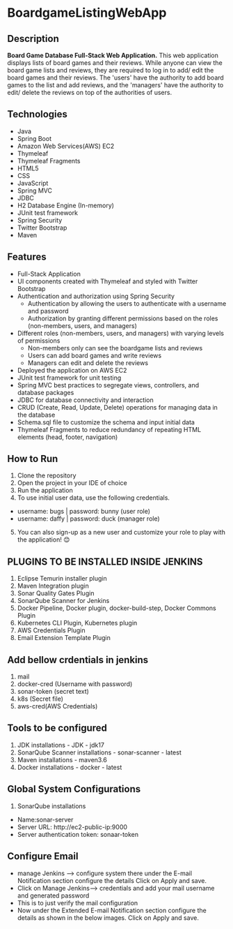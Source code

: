 # BoardgameListingWebApp

## Description

**Board Game Database Full-Stack Web Application.**
This web application displays lists of board games and their reviews. While anyone can view the board game lists and reviews, they are required to log in to add/ edit the board games and their reviews. The 'users' have the authority to add board games to the list and add reviews, and the 'managers' have the authority to edit/ delete the reviews on top of the authorities of users.  

## Technologies

- Java
- Spring Boot
- Amazon Web Services(AWS) EC2
- Thymeleaf
- Thymeleaf Fragments
- HTML5
- CSS
- JavaScript
- Spring MVC
- JDBC
- H2 Database Engine (In-memory)
- JUnit test framework
- Spring Security
- Twitter Bootstrap
- Maven

## Features

- Full-Stack Application
- UI components created with Thymeleaf and styled with Twitter Bootstrap
- Authentication and authorization using Spring Security
  - Authentication by allowing the users to authenticate with a username and password
  - Authorization by granting different permissions based on the roles (non-members, users, and managers)
- Different roles (non-members, users, and managers) with varying levels of permissions
  - Non-members only can see the boardgame lists and reviews
  - Users can add board games and write reviews
  - Managers can edit and delete the reviews
- Deployed the application on AWS EC2
- JUnit test framework for unit testing
- Spring MVC best practices to segregate views, controllers, and database packages
- JDBC for database connectivity and interaction
- CRUD (Create, Read, Update, Delete) operations for managing data in the database
- Schema.sql file to customize the schema and input initial data
- Thymeleaf Fragments to reduce redundancy of repeating HTML elements (head, footer, navigation)

## How to Run

1. Clone the repository
2. Open the project in your IDE of choice
3. Run the application
4. To use initial user data, use the following credentials.
  - username: bugs    |     password: bunny (user role)
  - username: daffy   |     password: duck  (manager role)
5. You can also sign-up as a new user and customize your role to play with the application! 😊

## PLUGINS TO BE INSTALLED INSIDE JENKINS
1. Eclipse Temurin installer plugin
2. Maven Integration plugin
3. Sonar Quality Gates Plugin
4. SonarQube Scanner for Jenkins
5. Docker Pipeline, Docker plugin, docker-build-step, Docker Commons Plugin
6. Kubernetes CLI Plugin, Kubernetes plugin
7. AWS Credentials Plugin
8. Email Extension Template Plugin

## Add bellow crdentials in jenkins
1. mail	
2. docker-cred (Username with password)	
3. sonar-token (secret text)
4. k8s (Secret file)
5. aws-cred(AWS Credentials)

## Tools to be configured
1. JDK installations - JDK - jdk17
2. SonarQube Scanner installations - sonar-scanner - latest
3. Maven installations - maven3.6
4. Docker installations - docker - latest

## Global System Configurations
1. SonarQube installations
 - Name:sonar-server
 - Server URL: http://ec2-public-ip:9000
 - Server authentication token: sonaar-token

## Configure Email
* manage Jenkins –> configure system there under the E-mail Notification section configure the details Click on Apply and save.
* Click on Manage Jenkins–> credentials and add your mail username and generated password
* This is to just verify the mail configuration
* Now under the Extended E-mail Notification section configure the details as shown in the below images. Click on Apply and save.
